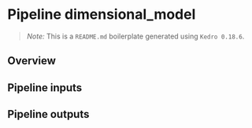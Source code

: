# Pipeline dimensional_model

> *Note:* This is a `README.md` boilerplate generated using `Kedro 0.18.6`.

## Overview

<!---
Please describe your modular pipeline here.
-->

## Pipeline inputs

<!---
The list of pipeline inputs.
-->

## Pipeline outputs

<!---
The list of pipeline outputs.
-->
